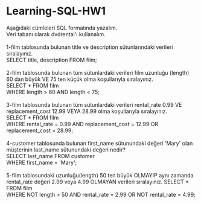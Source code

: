 # Learning-SQL-HW1 
Aşağıdaki cümleleri SQL formatında yazalım. \
Veri tabanı olarak dvdrental'ı kullanalım. \
\
1-film tablosunda bulunan title ve description sütunlarındaki verileri sıralayınız. \
SELECT title, description FROM film;  \
\
2-film tablosunda bulunan tüm sütunlardaki verileri film uzunluğu (length) 60 dan büyük VE 75 ten küçük olma koşullarıyla sıralayınız. \
SELECT * FROM film \
WHERE length > 60 AND length < 75; \
\
3-film tablosunda bulunan tüm sütunlardaki verileri rental_rate 0.99 VE replacement_cost 12.99 VEYA 28.99 olma koşullarıyla sıralayınız. \
SELECT * FROM film \
WHERE rental_rate = 0.99 AND replacement_cost = 12.99 OR replacement_cost = 28.99; \
\
4-customer tablosunda bulunan first_name sütunundaki değeri 'Mary' olan müşterinin last_name sütunundaki değeri nedir? \
SELECT last_name FROM customer \
WHERE first_name = 'Mary'; \
\
5-film tablosundaki uzunluğu(length) 50 ten büyük OLMAYIP aynı zamanda rental_rate değeri 2.99 veya 4.99 OLMAYAN verileri sıralayınız.
SELECT * FROM film \
WHERE NOT length > 50 AND rental_rate = 2.99 OR NOT rental_rate = 4.99; 

